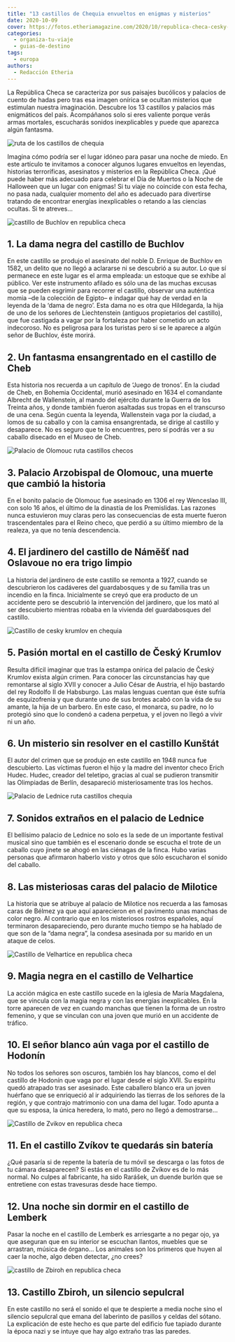 ```yaml
---
title: "13 castillos de Chequia envueltos en enigmas y misterios"
date: 2020-10-09
cover: https://fotos.etheriamagazine.com/2020/10/republica-checa-cesky-krumlov.jpg
categories: 
  - organiza-tu-viaje
  - guias-de-destino
tags: 
  - europa
authors: 
  - Redacción Etheria
---
```


La República Checa se caracteriza por sus paisajes bucólicos y palacios de cuento de hadas pero tras esa imagen onírica se ocultan misterios que estimulan nuestra imaginación. Descubre los 13 castillos y palacios más enigmáticos del país. Acompáñanos solo si eres valiente porque verás armas mortales, escucharás sonidos inexplicables y puede que aparezca algún fantasma.

![ruta de los castillos de chequia](https://fotos.etheriamagazine.com/2020/10/cesky-krumlov.jpg "Bruma misteriosa en Česky Krumlov. © Ales Motejl")

Imagina cómo podría ser el lugar idóneo para pasar una noche de miedo. En este artículo 
te invitamos a conocer algunos lugares envueltos en leyendas, historias terroríficas, 
asesinatos y misterios en la República Checa. ¡Qué puede haber más adecuado para 
celebrar el Día de Muertos o la Noche de Halloween que un lugar con enigmas! Si tu viaje 
no coincide con esta fecha, no pasa nada, cualquier momento del año es adecuado para 
divertirse tratando de encontrar energías inexplicables o retando a las ciencias 
ocultas. Si te atreves... 

![castillo de Buchlov en republica checa](https://fotos.etheriamagazine.com/2020/10/republica-checa-castillo-Buchlov.jpg "Castillo de Buchlov. © Libor Svácek")

## 1\. La dama negra del castillo de Buchlov

En este castillo se produjo el asesinato del noble D. Enrique de Buchlov en 1582, un 
delito que no llegó a aclararse ni se descubrió a su autor. Lo que sí permanece en este 
lugar es el arma empleada: un estoque que se exhibe al público. Ver este instrumento 
afilado es sólo una de las muchas excusas que se pueden esgrimir para recorrer el 
castillo, observar una auténtica momia –de la colección de Egipto– e indagar qué hay de 
verdad en la leyenda de la ‘dama de negro’. Esta dama no es otra que Hildegarda, la hija 
de uno de los señores de Liechtenstein (antiguos propietarios del castillo), que fue 
castigada a vagar por la fortaleza por haber cometido un acto indecoroso. No es 
peligrosa para los turistas pero si se le aparece a algún señor de Buchlov, éste morirá. 

## 2\. Un fantasma ensangrentado en el castillo de Cheb

Esta historia nos recuerda a un capítulo de ‘Juego de tronos’. En la ciudad de Cheb, en 
Bohemia Occidental, murió asesinado en 1634 el comandante Albrecht de Wallenstein, al 
mando del ejército durante la Guerra de los Treinta años, y donde también fueron 
asaltadas sus tropas en el transcurso de una cena. Según cuenta la leyenda, Wallenstein 
vaga por la ciudad, a lomos de su caballo y con la camisa ensangrentada, se dirige al 
castillo y desaparece. No es seguro que te lo encuentres, pero sí podrás ver a su 
caballo disecado en el Museo de Cheb. 

![Palacio de Olomouc ruta castillos checos](https://fotos.etheriamagazine.com/2020/10/republica-checa-palacio-Olomouc.jpg "Palacio de Olomouc. © Libor Svácek")

## 3\. Palacio Arzobispal de Olomouc, una muerte que cambió la historia

En el bonito palacio de Olomouc fue asesinado en 1306 el rey Wenceslao III, con solo 16 
años, el último de la dinastía de los Premislidas. Las razones nunca estuvieron muy 
claras pero las consecuencias de esta muerte fueron trascendentales para el Reino checo, 
que perdió a su último miembro de la realeza, ya que no tenía descendencia. 

## 4\. El jardinero del castillo de Námĕšť nad Oslavoue no era trigo limpio

La historia del jardinero de este castillo se remonta a 1927, cuando se descubrieron los 
cadáveres del guardabosques y de su familia tras un incendio en la finca. Inicialmente 
se creyó que era producto de un accidente pero se descubrió la intervención del 
jardinero, que los mató al ser descubierto mientras robaba en la vivienda del 
guardabosques del castillo. 

![Castillo de cesky krumlov en chequia](https://fotos.etheriamagazine.com/2020/10/republica-checa-cesky-krumlov.jpg "Castillo de Český Krumlov. © Ales Motejl")

## 5\. Pasión mortal en el castillo de Český Krumlov

Resulta difícil imaginar que tras la estampa onírica del palacio de Český Krumlov exista 
algún crimen. Para conocer las circunstancias hay que remontarse al siglo XVII y conocer 
a Julio César de Austria, el hijo bastardo del rey Rodolfo II de Habsburgo. Las malas 
lenguas cuentan que éste sufría de esquizofrenia y que durante uno de sus brotes acabó 
con la vida de su amante, la hija de un barbero. En este caso, el monarca, su padre, no 
lo protegió sino que lo condenó a cadena perpetua, y el joven no llegó a vivir ni un 
año. 

## 6\. Un misterio sin resolver en el castillo Kunštát

El autor del crimen que se produjo en este castillo en 1948 nunca fue descubierto. Las 
víctimas fueron el hijo y la madre del inventor checo Erich Hudec. Hudec, creador del 
teletipo, gracias al cual se pudieron transmitir las Olimpiadas de Berlín, desapareció 
misteriosamente tras los hechos. 

![Palacio de Lednice ruta castillos chequia](https://fotos.etheriamagazine.com/2020/10/republica-checa-castillo-Lednice.jpg "Palacio de Lednice. © Ladislav Renner")

## 7\. Sonidos extraños en el palacio de Lednice

El bellísimo palacio de Lednice no solo es la sede de un importante festival musical 
sino que también es el escenario donde se escucha el trote de un caballo cuyo jinete se 
ahogó en las ciénagas de la finca. Hubo varias personas que afirmaron haberlo visto y 
otros que sólo escucharon el sonido del caballo. 

## 8\. Las misteriosas caras del palacio de Milotice

La historia que se atribuye al palacio de Milotice nos recuerda a las famosas caras de 
Bélmez ya que aquí aparecieron en el pavimento unas manchas de color negro. Al contrario 
que en los misteriosos rostros españoles, aquí terminaron desapareciendo, pero durante 
mucho tiempo se ha hablado de que son de la “dama negra”, la condesa asesinada por su 
marido en un ataque de celos. 

![Castillo de Velhartice en republica checa](https://fotos.etheriamagazine.com/2020/10/republica-checa-castilo-Velhartice.jpg "Castillo de Velhartice. © Pavel Ouředník")

## 9\. Magia negra en el castillo de Velhartice

La acción mágica en este castillo sucede en la iglesia de María Magdalena, que se 
vincula con la magia negra y con las energías inexplicables. En la torre aparecen de vez 
en cuando manchas que tienen la forma de un rostro femenino, y que se vinculan con una 
joven que murió en un accidente de tráfico. 

## 10\. El señor blanco aún vaga por el castillo de Hodonín

No todos los señores son oscuros, también los hay blancos, como el del castillo de 
Hodonín que vaga por el lugar desde el siglo XVII. Su espíritu quedó atrapado tras ser 
asesinado. Este caballero blanco era un joven huérfano que se enriqueció al ir 
adquiriendo las tierras de los señores de la región, y que contrajo matrimonio con una 
dama del lugar. Todo apunta a que su esposa, la única heredera, lo mató, pero no llegó a 
demostrarse... 

![Castillo de Zvikov en republica checa](https://fotos.etheriamagazine.com/2020/10/republica-checa-castillo-Zvikov.jpg "Castillo de Zvikov. © Libor Svácek")

## 11\. En el castillo Zvíkov te quedarás sin batería

¿Qué pasaría si de repente la batería de tu móvil se descarga o las fotos de tu cámara 
desaparecen? Si estás en el castillo de Zvíkov es de lo más normal. No culpes al 
fabricante, ha sido Rarášek, un duende burlón que se entretiene con estas travesuras 
desde hace tiempo. 

## 12\. Una noche sin dormir en el castillo de Lemberk

Pasar la noche en el castillo de Lemberk es arriesgarte a no pegar ojo, ya que aseguran 
que en su interior se escuchan llantos, muebles que se arrastran, música de órgano... 
Los animales son los primeros que huyen al caer la noche, algo deben detectar, ¿no 
crees? 

![castillo de Zbiroh en republica checa](https://fotos.etheriamagazine.com/2020/10/republica-checa-castillo-Zbiroh.jpg "Castillo de Zbiroh. © Jiri Jiousek")

## 13\. Castillo Zbiroh, un silencio sepulcral

En este castillo no será el sonido el que te despierte a media noche sino el silencio 
sepulcral que emana del laberinto de pasillos y celdas del sótano. La explicación de 
este hecho es que parte del edificio fue tapiado durante la época nazi y se intuye que 
hay algo extraño tras las paredes.
